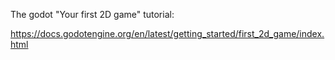 The godot "Your first 2D game" tutorial:

https://docs.godotengine.org/en/latest/getting_started/first_2d_game/index.html
